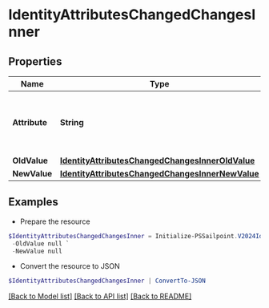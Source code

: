 # IdentityAttributesChangedChangesInner
## Properties

Name | Type | Description | Notes
------------ | ------------- | ------------- | -------------
**Attribute** | **String** | The name of the identity attribute that changed. | 
**OldValue** | [**IdentityAttributesChangedChangesInnerOldValue**](IdentityAttributesChangedChangesInnerOldValue.md) |  | [optional] 
**NewValue** | [**IdentityAttributesChangedChangesInnerNewValue**](IdentityAttributesChangedChangesInnerNewValue.md) |  | [optional] 

## Examples

- Prepare the resource
```powershell
$IdentityAttributesChangedChangesInner = Initialize-PSSailpoint.V2024IdentityAttributesChangedChangesInner  -Attribute department `
 -OldValue null `
 -NewValue null
```

- Convert the resource to JSON
```powershell
$IdentityAttributesChangedChangesInner | ConvertTo-JSON
```

[[Back to Model list]](../README.md#documentation-for-models) [[Back to API list]](../README.md#documentation-for-api-endpoints) [[Back to README]](../README.md)

